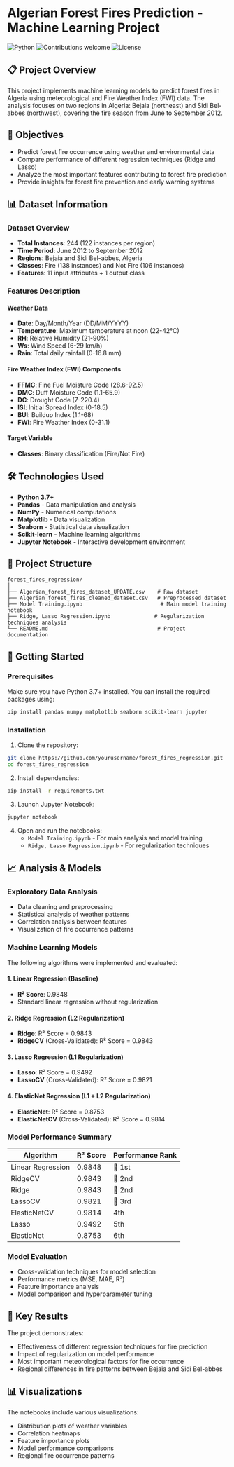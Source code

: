 # Algerian Forest Fires Prediction - Machine Learning Project

![Python](https://img.shields.io/badge/python-v3.7+-blue.svg)
![Contributions welcome](https://img.shields.io/badge/contributions-welcome-orange.svg)
![License](https://img.shields.io/badge/license-MIT-blue.svg)

## 📋 Project Overview

This project implements machine learning models to predict forest fires in Algeria using meteorological and Fire Weather Index (FWI) data. The analysis focuses on two regions in Algeria: Bejaia (northeast) and Sidi Bel-abbes (northwest), covering the fire season from June to September 2012.

## 🎯 Objectives

- Predict forest fire occurrence using weather and environmental data
- Compare performance of different regression techniques (Ridge and Lasso)
- Analyze the most important features contributing to forest fire prediction
- Provide insights for forest fire prevention and early warning systems

## 📊 Dataset Information

### Dataset Overview
- **Total Instances**: 244 (122 instances per region)
- **Time Period**: June 2012 to September 2012
- **Regions**: Bejaia and Sidi Bel-abbes, Algeria
- **Classes**: Fire (138 instances) and Not Fire (106 instances)
- **Features**: 11 input attributes + 1 output class

### Features Description

#### Weather Data
- **Date**: Day/Month/Year (DD/MM/YYYY)
- **Temperature**: Maximum temperature at noon (22-42°C)
- **RH**: Relative Humidity (21-90%)
- **Ws**: Wind Speed (6-29 km/h)
- **Rain**: Total daily rainfall (0-16.8 mm)

#### Fire Weather Index (FWI) Components
- **FFMC**: Fine Fuel Moisture Code (28.6-92.5)
- **DMC**: Duff Moisture Code (1.1-65.9)
- **DC**: Drought Code (7-220.4)
- **ISI**: Initial Spread Index (0-18.5)
- **BUI**: Buildup Index (1.1-68)
- **FWI**: Fire Weather Index (0-31.1)

#### Target Variable
- **Classes**: Binary classification (Fire/Not Fire)

## 🛠️ Technologies Used

- **Python 3.7+**
- **Pandas** - Data manipulation and analysis
- **NumPy** - Numerical computations
- **Matplotlib** - Data visualization
- **Seaborn** - Statistical data visualization
- **Scikit-learn** - Machine learning algorithms
- **Jupyter Notebook** - Interactive development environment

## 📁 Project Structure

```
forest_fires_regression/
│
├── Algerian_forest_fires_dataset_UPDATE.csv    # Raw dataset
├── Algerian_forest_fires_cleaned_dataset.csv   # Preprocessed dataset
├── Model Training.ipynb                         # Main model training notebook
├── Ridge, Lasso Regression.ipynb              # Regularization techniques analysis
└── README.md                                   # Project documentation
```

## 🚀 Getting Started

### Prerequisites

Make sure you have Python 3.7+ installed. You can install the required packages using:

```bash
pip install pandas numpy matplotlib seaborn scikit-learn jupyter
```

### Installation

1. Clone the repository:
```bash
git clone https://github.com/yourusername/forest_fires_regression.git
cd forest_fires_regression
```

2. Install dependencies:
```bash
pip install -r requirements.txt
```

3. Launch Jupyter Notebook:
```bash
jupyter notebook
```

4. Open and run the notebooks:
   - `Model Training.ipynb` - For main analysis and model training
   - `Ridge, Lasso Regression.ipynb` - For regularization techniques

## 📈 Analysis & Models

### Exploratory Data Analysis
- Data cleaning and preprocessing
- Statistical analysis of weather patterns
- Correlation analysis between features
- Visualization of fire occurrence patterns

### Machine Learning Models

The following algorithms were implemented and evaluated:

#### 1. **Linear Regression** (Baseline)
- **R² Score**: 0.9848
- Standard linear regression without regularization

#### 2. **Ridge Regression** (L2 Regularization)
- **Ridge**: R² Score = 0.9843
- **RidgeCV** (Cross-Validated): R² Score = 0.9843

#### 3. **Lasso Regression** (L1 Regularization)
- **Lasso**: R² Score = 0.9492
- **LassoCV** (Cross-Validated): R² Score = 0.9821

#### 4. **ElasticNet Regression** (L1 + L2 Regularization)
- **ElasticNet**: R² Score = 0.8753
- **ElasticNetCV** (Cross-Validated): R² Score = 0.9814

### Model Performance Summary

| Algorithm | R² Score | Performance Rank |
|-----------|----------|------------------|
| Linear Regression | 0.9848 | 🥇 1st |
| RidgeCV | 0.9843 | 🥈 2nd |
| Ridge | 0.9843 | 🥈 2nd |
| LassoCV | 0.9821 | 🥉 3rd |
| ElasticNetCV | 0.9814 | 4th |
| Lasso | 0.9492 | 5th |
| ElasticNet | 0.8753 | 6th |

### Model Evaluation
- Cross-validation techniques for model selection
- Performance metrics (MSE, MAE, R²)
- Feature importance analysis
- Model comparison and hyperparameter tuning

## 🎯 Key Results

The project demonstrates:
- Effectiveness of different regression techniques for fire prediction
- Impact of regularization on model performance
- Most important meteorological factors for fire occurrence
- Regional differences in fire patterns between Bejaia and Sidi Bel-abbes

## 📊 Visualizations

The notebooks include various visualizations:
- Distribution plots of weather variables
- Correlation heatmaps
- Feature importance plots
- Model performance comparisons
- Regional fire occurrence patterns